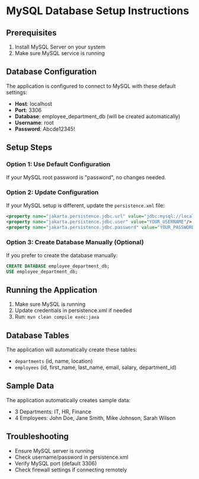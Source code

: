 # MySQL Database Setup Instructions

## Prerequisites
1. Install MySQL Server on your system
2. Make sure MySQL service is running

## Database Configuration
The application is configured to connect to MySQL with these default settings:

- **Host**: localhost
- **Port**: 3306
- **Database**: employee_department_db (will be created automatically)
- **Username**: root
- **Password**: Abcde12345!

## Setup Steps

### Option 1: Use Default Configuration
If your MySQL root password is "password", no changes needed.

### Option 2: Update Configuration
If your MySQL setup is different, update the `persistence.xml` file:

```xml
<property name="jakarta.persistence.jdbc.url" value="jdbc:mysql://localhost:3306/employee_department_db?useSSL=false&amp;serverTimezone=UTC&amp;createDatabaseIfNotExist=true"/>
<property name="jakarta.persistence.jdbc.user" value="YOUR_USERNAME"/>
<property name="jakarta.persistence.jdbc.password" value="YOUR_PASSWORD"/>
```

### Option 3: Create Database Manually (Optional)
If you prefer to create the database manually:

```sql
CREATE DATABASE employee_department_db;
USE employee_department_db;
```

## Running the Application

1. Make sure MySQL is running
2. Update credentials in persistence.xml if needed
3. Run: `mvn clean compile exec:java`

## Database Tables
The application will automatically create these tables:
- `departments` (id, name, location)
- `employees` (id, first_name, last_name, email, salary, department_id)

## Sample Data
The application automatically creates sample data:
- 3 Departments: IT, HR, Finance
- 4 Employees: John Doe, Jane Smith, Mike Johnson, Sarah Wilson

## Troubleshooting
- Ensure MySQL server is running
- Check username/password in persistence.xml
- Verify MySQL port (default 3306)
- Check firewall settings if connecting remotely